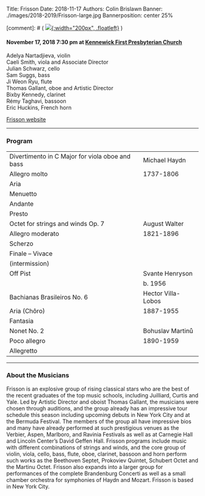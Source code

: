 Title: Frisson
Date: 2018-11-17
Authors: Colin Brislawn
Banner: ./images/2018-2019/Frisson-large.jpg
Bannerposition: center 25%

[comment]: # ( [![ ]({filename}/images/2017-2018/aeolus-quartet-400.jpg){:width="200px", .floatleft}]({filename}./AeolusQuartet.md) )


#### November 17, 2018 7:30 pm at [Kennewick First Presbyterian Church](https://goo.gl/maps/quHQSkdBnScDHqh26)

Adelya Nartadjieva, violin <br>
Caeli Smith, viola and Associate Director <br>
Julian Schwarz, cello <br>
Sam Suggs, bass <br>
Ji Weon Ryu, flute <br>
Thomas Gallant, oboe and Artistic Director <br>
Bixby Kennedy, clarinet <br>
Rémy Taghavi, bassoon <br>
Eric Huckins, French horn


[Frisson website](https://frissonensemble.com/)


---

### Program

|                                                 |                    |
|-------------------------------------------------|--------------------|
| Divertimento in C Major for viola oboe and bass | Michael Haydn      |
| Allegro molto                                   | 1737-1806          |
| Aria                                            |                    |
| Menuetto                                        |                    |
| Andante                                         |                    |
| Presto                                          |                    |
| Octet for strings and winds Op. 7               | August Walter      |
| Allegro moderato                                | 1821-1896          |
| Scherzo                                         |                    |
| Finale – Vivace                                 |                    |
| (intermission)                                  |                    |
| Off Pist                                        | Svante Henryson    |
|                                                 | b. 1956            |
| Bachianas Brasileiros No. 6                     | Hector Villa-Lobos |
| Aria (Chôro)                                    | 1887-1955          |
| Fantasia                                        |                    |
| Nonet No. 2                                     | Bohuslav Martinů   |
| Poco allegro                                    | 1890-1959          |
| Allegretto                                      |                    |


---

### About the Musicians

Frisson is an explosive group of rising classical stars who are the best of the recent graduates of the top music schools, including Juilliard, Curtis and Yale. Led by Artistic Director and oboist Thomas Gallant, the musicians were chosen through auditions, and the group already has an impressive tour schedule this season including upcoming debuts in New York City and at the Bermuda Festival.  The members of the group all have impressive bios and many have already performed at such prestigious venues as the Verbier, Aspen, Marlboro, and Ravinia Festivals as well as at Carnegie Hall and Lincoln Center’s David Geffen Hall.  Frisson programs include music with different combinations of strings and winds, and the core group of violin, viola, cello, bass, flute, oboe, clarinet, bassoon and horn perform such works as the Beethoven Septet, Prokoviev Quintet, Schubert Octet and the Martinu Octet.  Frisson also expands into a larger group for performances of the complete Brandenburg Concerti as well as a small chamber orchestra for symphonies of Haydn and Mozart.  Frisson is based in New York City.
